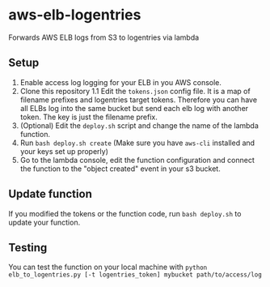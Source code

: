 # aws-elb-logentries
Forwards AWS ELB logs from S3 to logentries via lambda

## Setup
1. Enable access log logging for your ELB in you AWS console.
1. Clone this repository
1.1 Edit the ```tokens.json``` config file. It is a map of filename prefixes and logentries target tokens. Therefore you can have all ELBs log into the same bucket but send each elb log with another token. The key is just the filename prefix.
1. (Optional) Edit the ```deploy.sh``` script and change the name of the lambda function.
1. Run ```bash deploy.sh create``` (Make sure you have ```aws-cli``` installed and your keys set up properly)
1. Go to the lambda console, edit the function configuration and connect the function to the "object created" event in your s3 bucket.

## Update function
If you modified the tokens or the function code, run ```bash deploy.sh``` to update your function.

## Testing
You can test the function on your local machine with ```python elb_to_logentries.py [-t logentries_token] mybucket path/to/access/log```
